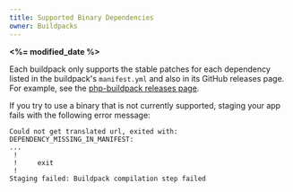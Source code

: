 ```yaml
---
title: Supported Binary Dependencies
owner: Buildpacks
---
```


<strong><%= modified_date %></strong>

Each buildpack only supports the stable patches for each dependency listed in the buildpack's `manifest.yml` and also in its GitHub releases page.
For example, see the [php-buildpack releases page](https://github.com/cloudfoundry/php-buildpack/releases).

If you try to use a binary that is not currently supported, staging your app fails with the following error message:

```
Could not get translated url, exited with: DEPENDENCY_MISSING_IN_MANIFEST:
...
 !
 !     exit
 !
Staging failed: Buildpack compilation step failed
```
